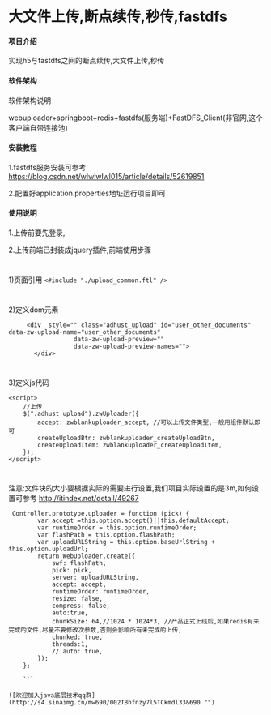 # 大文件上传,断点续传,秒传,fastdfs

#### 项目介绍
实现h5与fastdfs之间的断点续传,大文件上传,秒传

#### 软件架构
软件架构说明

webuploader+springboot+redis+fastdfs(服务端)+FastDFS_Client(非官网,这个客户端自带连接池)
#### 安装教程
1.fastdfs服务安装可参考 https://blog.csdn.net/wlwlwlwl015/article/details/52619851

2.配置好application.properties地址运行项目即可


#### 使用说明

1.上传前要先登录,


2.上传前端已封装成jquery插件,前端使用步骤
#
1)页面引用
`<#include "./upload_common.ftl" />`
#
2)定义dom元素
```
     <div  style="" class="adhust_upload" id="user_other_documents" data-zw-upload-name="user_other_documents"
                  data-zw-upload-preview=""
                  data-zw-upload-preview-names="">
       </div>
```
#     
 3)定义js代码
 ```
 <script>
     //上传
     $(".adhust_upload").zwUploader({
         accept: zwblankuploader_accept, //可以上传文件类型,一般用组件默认即可
         createUploadBtn: zwblankuploader_createUploadBtn,
         createUploadItem: zwblankuploader_createUploadItem,
     });
 </script>

```

#
注意:文件块的大小要根据实际的需要进行设置,我们项目实际设置的是3m,如何设置可参考
http://itindex.net/detail/49267

```
 Controller.prototype.uploader = function (pick) {
        var accept =this.option.accept()||this.defaultAccept;
        var runtimeOrder = this.option.runtimeOrder;
        var flashPath = this.option.flashPath;
        var uploadURLString = this.option.baseUrlString + this.option.uploadUrl;
        return WebUploader.create({
            swf: flashPath,
            pick: pick,
            server: uploadURLString,
            accept: accept,
            runtimeOrder: runtimeOrder,
            resize: false,
            compress: false,
            auto:true,
            chunkSize: 64,//1024 * 1024*3, //产品正式上线后,如果redis有未完成的文件,尽量不要修改次参数,否则会影响所有未完成的上传,
            chunked: true,
            threads:1,
            // auto: true,
        });
    };
    
    ```

![欢迎加入java底层技术qq群](http://s4.sinaimg.cn/mw690/002TBhfnzy7l5TCkmdl33&690 "")
